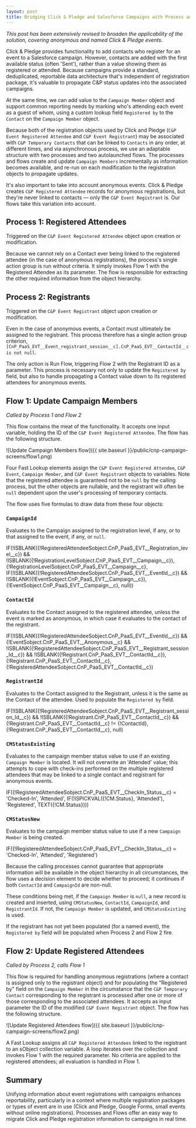 ```yaml
---
layout: post
title: Bridging Click & Pledge and Salesforce Campaigns with Process and Flow
---
```


*This post has been extensively revised to broaden the applicability of the solution, covering anonymous and named Click & Pledge events.*

Click & Pledge provides functionality to add contacts who register for an event to a Salesforce campaign. However, contacts are added with the first available status (often 'Sent'), rather than a value showing them as registered or attended. Because campaigns provide a standard, deduplicated, reportable data architecture that's independent of registration package, it's valuable to propagate C&P status updates into the associated campaigns.

At the same time, we can add value to the `Campaign Member` object and support common reporting needs by marking who's attending each event as a guest of whom, using a custom lookup field `Registered by` to the `Contact` on the `Campaign Member` object.

Because both of the registration objects used by Click and Pledge (`C&P Event Registered Attendee` and `C&P Event Registrant`) may be associated with `C&P Temporary Contacts` that can be linked to `Contacts` in any order, at different times, and via asynchronous process, we use an adaptable structure with two processes and two autolaunched flows. The processes and flows create and update `Campaign Members` incrementally as information becomes available, and re-run on each modification to the registration objects to propagate updates.

It's also important to take into account anonymous events. Click & Pledge creates `C&P Registered Attendee` records for anonymous registrations, but they're never linked to contacts — only the `C&P Event Registrant` is. Our flows take this variation into account.

## Process 1: Registered Attendees
Triggered on the `C&P Event Registered Attendee` object upon creation or modification.

Because we cannot rely on a Contact ever being linked to the registered attendee (in the case of anonymous registrations),
the process's single action group is run without criteria. It simply invokes Flow 1 with the Registered Attendee as its parameter. The flow is responsible for extracting the other required information from the object hierarchy.

## Process 2: Registrants
Triggered on the `C&P Event Registrant` object upon creation or modification.

Even in the case of anonymous events, a Contact must ultimately be assigned to the registrant. This process therefore has a single action group criterion, `[CnP_PaaS_EVT__Event_registrant_session__c].CnP_PaaS_EVT__ContactId__c is not null`.

The only action is Run Flow, triggering Flow 2 with the Registrant ID as a parameter. This process is necessary not only to update the `Registered by` field, but also to handle propagating a Contact value down to its registered attendees for anonymous events.

## Flow 1: Update Campaign Members
*Called by Process 1 and Flow 2*

This flow contains the meat of the functionality. It accepts one input variable, holding the ID of the `C&P Event Registered Attendee`. The flow has the following structure.

![Update Campaign Members flow]({{ site.baseurl }}/public/cnp-campaign-screens/flow1.png)

Four Fast Lookup elements assign the `C&P Event Registered Attendee`, `C&P Event`, `Campaign Member`, and `C&P Event Registrant` objects to variables. Note that the registered attendee is guaranteed not to be `null` by the calling process, but the other objects are nullable, and the registrant will often be `null` dependent upon the user's processing of temporary contacts.

The flow uses five formulas to draw data from these four objects:

### `CampaignId`

Evaluates to the Campaign assigned to the registration level, if any, or to that assigned to the event, if any, or `null`.

   IF(!ISBLANK({!RegisteredAttendeeSobject.CnP_PaaS_EVT__Registration_level__c}) && !ISBLANK({!RegistrationLevelSobject.CnP_PaaS_EVT__Campaign__c}), {!RegistrationLevelSobject.CnP_PaaS_EVT__Campaign__c},
   IF(!ISBLANK({!RegisteredAttendeeSobject.CnP_PaaS_EVT__EventId__c}) && !ISBLANK({!EventSobject.CnP_PaaS_EVT__Campaign__c}), {!EventSobject.CnP_PaaS_EVT__Campaign__c}, null))

### `ContactId`

Evaluates to the Contact assigned to the registered attendee, unless the event is marked as anonymous, in which case it evaluates
to the contact of the registrant.

   IF(!ISBLANK({!RegisteredAttendeeSobject.CnP_PaaS_EVT__EventId__c}) && {!EventSobject.CnP_PaaS_EVT__Anonymous__c} && !ISBLANK({!RegisteredAttendeeSobject.CnP_PaaS_EVT__Registrant_session_Id__c}) && !ISBLANK({!Registrant.CnP_PaaS_EVT__ContactId__c}), {!Registrant.CnP_PaaS_EVT__ContactId__c}, {!RegisteredAttendeeSobject.CnP_PaaS_EVT__ContactId__c})

### `RegistrantId`

Evaluates to the Contact assigned to the Registrant, unless it is the same as the Contact of the attendee. Used to populate the `Registered by` field.

   IF(!ISBLANK({!RegisteredAttendeeSobject.CnP_PaaS_EVT__Registrant_session_Id__c}) && !ISBLANK({!Registrant.CnP_PaaS_EVT__ContactId__c}) && {!Registrant.CnP_PaaS_EVT__ContactId__c} != {!ContactId}, {!Registrant.CnP_PaaS_EVT__ContactId__c}, null)


### `CMStatusExisting`

Evaluates to the campaign member status value to use if an existing `Campaign Member` is located. It will not overwrite an 'Attended' value; this attempts to cope with check-ins performed on the multiple registered attendees that may be linked to a single contact and registrant for anonymous events.

   IF({!RegisteredAttendeeSobject.CnP_PaaS_EVT__CheckIn_Status__c} = 'Checked-In', 'Attended', IF(!ISPICKVAL({!CM.Status}, 'Attended'), 'Registered', TEXT({!CM.Status})))

### `CMStatusNew`

Evaluates to the campaign member status value to use if a new `Campaign Member` is being created.

   IF({!RegisteredAttendeeSobject.CnP_PaaS_EVT__CheckIn_Status__c} = 'Checked-In', 'Attended', 'Registered')


Because the calling processes cannot guarantee that appropriate information will be available in the object hierarchy in all
circumstances, the flow uses a decision element to decide whether to proceed; it continues if both `ContactId` and `CampaignId` are non-null.

These conditions being met, if the `Campaign Member` is `null`, a new record is created and inserted, using `CMStatusNew`, `ContactId`, `CampaignId`, and `RegistrantId`. If not, the `Campaign Member` is updated, and `CMStatusExisting` is used.

If the registrant has not yet been populated (for a named event), the `Registered by` field will be populated when Process 2 and Flow 2 fire.

## Flow 2: Update Registered Attendees
*Called by Process 2, calls Flow 1*

This flow is required for handling anonymous registrations (where a contact is assigned only to the registrant object) and for populating the "Registered by" field on the `Campaign Member` in the circumstance that the `C&P Temporary Contact` corresponding to the registrant is processed after one or more of those corresponding to the associated attendees. It accepts as input parameter the ID of the modified `C&P Event Registrant` object. The flow has the following structure.

![Update Registered Attendees flow]({{ site.baseurl }}/public/cnp-campaign-screens/flow2.png)

A Fast Lookup assigns all `C&P Registered Attendees` linked to the registrant to an sObject collection variable. A loop iterates over the collection and invokes Flow 1 with the required parameter. No criteria are applied to the registered attendees; all evaluation is handled in Flow 1.

## Summary

Unifying information about event registrations with campaigns enhances reportability, particularly in a context where multiple registration packages or types of event are in use (Click and Pledge, Google Forms, small events without online registrations). Processes and Flows offer an easy way to migrate Click and Pledge registration information to campaigns in real time.
